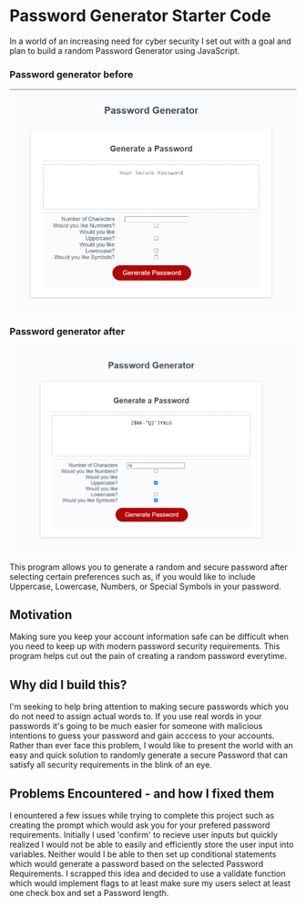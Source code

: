 # Password Generator Starter Code

In a world of an increasing need for cyber security I set out with a goal and plan to build a random Password Generator using JavaScript. 

### Password generator before
![Alt text](./assets/password-gen.PNG)

### Password generator after
![Alt text](./assets/password-gen-working.PNG)

This program allows you to generate a random and secure password after selecting certain preferences such as, if you would like to include Uppercase, Lowercase, Numbers, or Special Symbols in your password.

## Motivation

Making sure you keep your account information safe can be difficult when you need to keep up with modern password security requirements. This program helps cut out the pain of creating a random password everytime.

## Why did I build this?

I'm seeking to help bring attention to making secure passwords which you do not need to assign actual words to. If you use real words in your passwords it's going to be much easier for someone with malicious intentions to guess your password and gain acccess to your accounts. Rather than ever face this problem, I would like to present the world with an easy and quick solution to randomly generate a secure Password that can satisfy all security requirements in the blink of an eye.

## Problems Encountered - and how I fixed them

I enountered a few issues while trying to complete this project such as creating the prompt which would ask you for your prefered password requirements. Initially I used 'confirm' to recieve user inputs but quickly realized I would not be able to easily and efficiently store the user input into variables. Neither would I be able to then set up conditional statements which would generate a password based on the selected Password Requirements. I scrapped this idea and decided to use a validate function which would implement flags to at least make sure my users select at least one check box and set a Password length.
